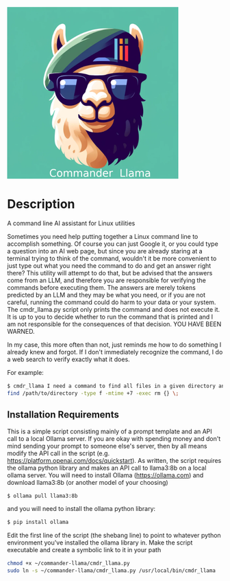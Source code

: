 <img src="assets/commander_llama.png" alt="Project Logo" width="400" height="400">

# Description
A command line AI assistant for Linux utilities

Sometimes you need help putting together a Linux command line to accomplish something.  Of course you can just Google it, or you could type a question into an AI web page, but since you are already staring at a terminal trying to think of the command, wouldn't it be more convenient to just type out what you need the command to do and get an answer right there?
This utility will attempt to do that, but be advised that the answers come from an LLM, and therefore you are responsible for verifying the commands before executing them.  The answers are merely tokens predicted by an LLM and they may be what you need, or if you are not careful, running the command could do harm to your data or your system.  The cmdr_llama.py script only prints the command and does not execute it.  It is up to you to decide whether to run the command that is printed and I am not responsible for the consequences of that decision. 
YOU HAVE BEEN WARNED.

In my case, this more often than not, just reminds me how to do something I already knew and forgot.  If I don't immediately recognize the command, I do a web search to verify exactly what it does.

For example:
```bash
$ cmdr_llama I need a command to find all files in a given directory and delete them if they are more than 7 days old
find /path/to/directory -type f -mtime +7 -exec rm {} \;
```

## Installation Requirements
This is a simple script consisting mainly of a prompt template and an API call to a local Ollama server.
If you are okay with spending money and don't mind sending your prompt to someone else's server, then by all means modify the API call in the script (e.g. https://platform.openai.com/docs/quickstart).
As written, the script requires the ollama python library and makes an API call to llama3:8b on a local ollama server.
You will need to install Ollama (https://ollama.com) and download llama3:8b (or another model of your choosing)
```bash
$ ollama pull llama3:8b
```
and you will need to install the ollama python library:
```bash
$ pip install ollama
```
Edit the first line of the script (the shebang line) to point to whatever python environment you've installed the ollama library in.
Make the script executable and create a symbolic link to it in your path
```bash
chmod +x ~/commander-llama/cmdr_llama.py
sudo ln -s ~/commander-llama/cmdr_llama.py /usr/local/bin/cmdr_llama
```
